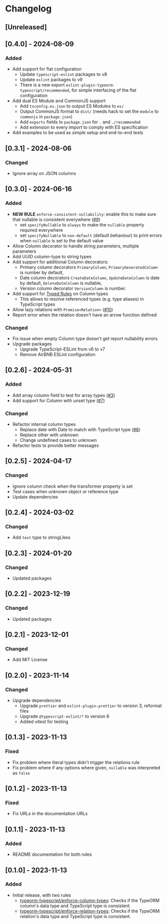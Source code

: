 # Changelog

## [Unreleased]

## [0.4.0] - 2024-08-09

### Added

- Add support for flat configuration
    - Update `typescript-eslint` packages to v8
    - Update `eslint` packages to v9
    - There is a new export `eslint-plugin-typeorm-typescript/recommended`, for simple interfacing of the flat configuration
- Add dual ES Module and CommonJS support
    - Add `tsconfig.es.json` to output ES Modules to `es/`
    - Output CommonJS format to `dist/` (needs hack to set the `module` to `commonjs` in `package.json`)
    - Add `exports` fields to `package.json` for `.` and `./recommended`
    - Add extension to every import to comply with ES specification
- Add examples to be used as simple setup and end-to-end tests

## [0.3.1] - 2024-08-06

### Changed

- Ignore array on JSON columns

## [0.3.0] - 2024-06-16

### Added

- **NEW RULE** `enforce-consistent-nullability`: enable this to make sure that nullable is consistent everywhere ([#9](https://github.com/daniel7grant/eslint-plugin-typeorm-typescript/issues/9))
    - set `specifyNullable` to `always` to make the `nullable` property required everywhere
    - set `specifyNullable` to `non-default` (default behaviour) to print errors when `nullable` is set to the default value
- Allow Column decorator to handle string parameters, multiple parameters
- Add UUID column-type to string types
- Add support for additional Column decorators:
    - Primary column decorators `PrimaryColumn`, `PrimaryGeneratedColumn` is number by default,
    - Date column decorators `CreateDateColumn`, `UpdateDateColumn` is date by default, `DeleteDateColumn` is nullable,
    - Version column decorator `VersionColumn` is number.
- Add support for [Typed Rules](https://typescript-eslint.io/getting-started/typed-linting) on Column types
    - This allows to resolve referenced types (e.g. type aliases) in TypeScript types
- Allow lazy relations with `Promise<Relation>` ([#10](https://github.com/daniel7grant/eslint-plugin-typeorm-typescript/issues/10))
- Report error when the relation doesn't have an arrow function defined

### Changed

- Fix issue when empty Column type doesn't get report nullability errors
- Upgrade packages
    - Upgrade TypeScript-ESLint from v6 to v7
    - Remove AirBNB ESLint configuration

## [0.2.6] - 2024-05-31

### Added

- Add array column field to test for array types ([#3](https://github.com/daniel7grant/eslint-plugin-typeorm-typescript/issues/3))
- Add support for Column with unset type ([#7](https://github.com/daniel7grant/eslint-plugin-typeorm-typescript/issues/7))

### Changed

- Refactor internal column types
    - Replace date with Date to match with TypeScript type ([#6](https://github.com/daniel7grant/eslint-plugin-typeorm-typescript/issues/6))
    - Replace other with unknown
    - Change undefined cases to unknown
- Refactor tests to provide better messages

## [0.2.5] - 2024-04-17

### Changed

- Ignore column check when the transformer property is set
- Test cases when unknown object or reference type
- Update dependencies

## [0.2.4] - 2024-03-02

### Changed

- Add `text` type to stringLikes

## [0.2.3] - 2024-01-20

### Changed

- Updated packages

## [0.2.2] - 2023-12-19

### Changed

- Updated packages

## [0.2.1] - 2023-12-01

### Changed

- Add MIT License

## [0.2.0] - 2023-11-14

### Changed

- Upgrade dependencies
    - Upgrade `prettier` and `eslint-plugin-prettier` to version 3, reformat files
    - Upgrade `@typescript-eslint/*` to version 6
    - Added vitest for testing

## [0.1.3] - 2023-11-13

### Fixed

- Fix problem where literal types didn't trigger the relations rule
- Fix problem where if any options where given, `nullable` was interpreted as `false`

## [0.1.2] - 2023-11-13

### Fixed

- Fix URLs in the documentation URLs

## [0.1.1] - 2023-11-13

### Added

- README documentation for both rules

## [0.1.0] - 2023-11-13

### Added

-   Initial release, with two rules
    -   [typeorm-typescript/enforce-column-types](./README.md#typeorm-typescriptenforce-column-types): Checks if the TypeORM column's data type and TypeScript type is consistent.
    -   [typeorm-typescript/enforce-relation-types](./README.md#typeorm-typescriptenforce-relation-types): Checks if the TypeORM relation's data type and TypeScript type is consistent.
